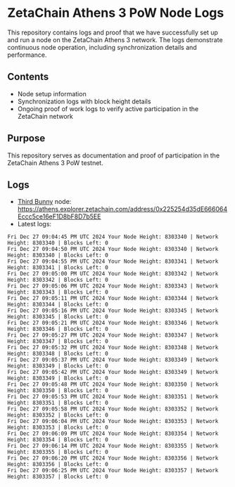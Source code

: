 # ZetaChain Athens 3 PoW Node Logs
This repository contains logs and proof that we have successfully set up and run a node on the ZetaChain Athens 3 network. The logs demonstrate continuous node operation, including synchronization details and performance.

## Contents
- Node setup information
- Synchronization logs with block height details
- Ongoing proof of work logs to verify active participation in the ZetaChain network

## Purpose
This repository serves as documentation and proof of participation in the ZetaChain Athens 3 PoW testnet.

## Logs

- [Third Bunny](https://thirdbunny.xyz/) node: https://athens.explorer.zetachain.com/address/0x225254d35dE666064Eccc5ce16eF1D8bF8D7b5EE
- Latest logs:
```
Fri Dec 27 09:04:45 PM UTC 2024 Your Node Height: 8303340 | Network Height: 8303340 | Blocks Left: 0
Fri Dec 27 09:04:50 PM UTC 2024 Your Node Height: 8303340 | Network Height: 8303340 | Blocks Left: 0
Fri Dec 27 09:04:55 PM UTC 2024 Your Node Height: 8303341 | Network Height: 8303341 | Blocks Left: 0
Fri Dec 27 09:05:00 PM UTC 2024 Your Node Height: 8303342 | Network Height: 8303342 | Blocks Left: 0
Fri Dec 27 09:05:06 PM UTC 2024 Your Node Height: 8303343 | Network Height: 8303343 | Blocks Left: 0
Fri Dec 27 09:05:11 PM UTC 2024 Your Node Height: 8303344 | Network Height: 8303344 | Blocks Left: 0
Fri Dec 27 09:05:16 PM UTC 2024 Your Node Height: 8303345 | Network Height: 8303345 | Blocks Left: 0
Fri Dec 27 09:05:21 PM UTC 2024 Your Node Height: 8303346 | Network Height: 8303346 | Blocks Left: 0
Fri Dec 27 09:05:27 PM UTC 2024 Your Node Height: 8303347 | Network Height: 8303347 | Blocks Left: 0
Fri Dec 27 09:05:32 PM UTC 2024 Your Node Height: 8303348 | Network Height: 8303348 | Blocks Left: 0
Fri Dec 27 09:05:37 PM UTC 2024 Your Node Height: 8303349 | Network Height: 8303349 | Blocks Left: 0
Fri Dec 27 09:05:42 PM UTC 2024 Your Node Height: 8303349 | Network Height: 8303349 | Blocks Left: 0
Fri Dec 27 09:05:48 PM UTC 2024 Your Node Height: 8303350 | Network Height: 8303350 | Blocks Left: 0
Fri Dec 27 09:05:53 PM UTC 2024 Your Node Height: 8303351 | Network Height: 8303351 | Blocks Left: 0
Fri Dec 27 09:05:58 PM UTC 2024 Your Node Height: 8303352 | Network Height: 8303352 | Blocks Left: 0
Fri Dec 27 09:06:04 PM UTC 2024 Your Node Height: 8303353 | Network Height: 8303353 | Blocks Left: 0
Fri Dec 27 09:06:09 PM UTC 2024 Your Node Height: 8303354 | Network Height: 8303354 | Blocks Left: 0
Fri Dec 27 09:06:14 PM UTC 2024 Your Node Height: 8303355 | Network Height: 8303355 | Blocks Left: 0
Fri Dec 27 09:06:20 PM UTC 2024 Your Node Height: 8303356 | Network Height: 8303356 | Blocks Left: 0
Fri Dec 27 09:06:25 PM UTC 2024 Your Node Height: 8303357 | Network Height: 8303357 | Blocks Left: 0
```
